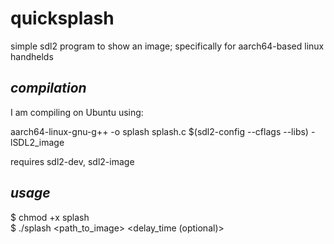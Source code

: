 # quicksplash

 simple sdl2 program to show an image; specifically for aarch64-based linux handhelds

## *compilation*

I am compiling on Ubuntu using:

aarch64-linux-gnu-g++ -o splash splash.c $(sdl2-config --cflags --libs) -lSDL2_image

requires sdl2-dev, sdl2-image

## *usage*

$ chmod +x splash  
$ ./splash <path_to_image> <delay_time (optional)>  

